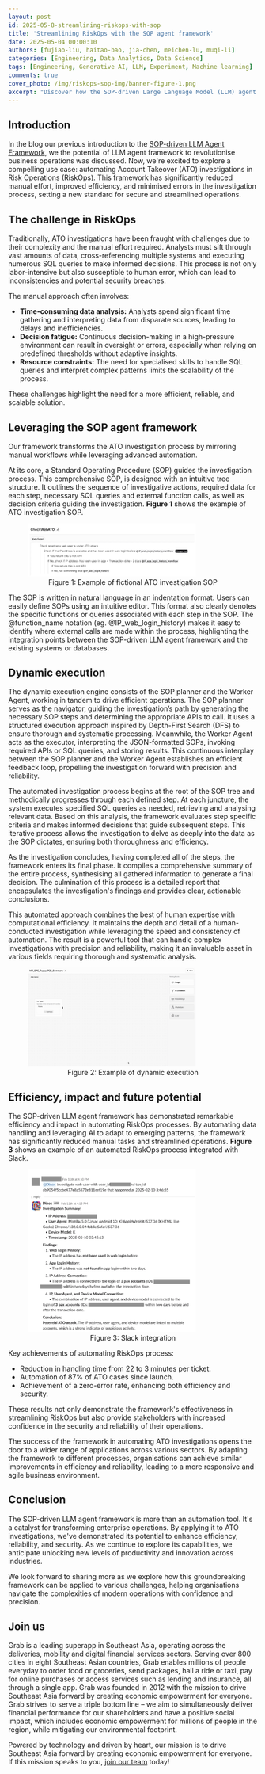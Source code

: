 ```yaml
---
layout: post
id: 2025-05-8-streamlining-riskops-with-sop
title: 'Streamlining RiskOps with the SOP agent framework'
date: 2025-05-04 00:00:10
authors: [fujiao-liu, haitao-bao, jia-chen, meichen-lu, muqi-li] 
categories: [Engineering, Data Analytics, Data Science]
tags: [Engineering, Generative AI, LLM, Experiment, Machine learning]
comments: true
cover_photo: /img/riskops-sop-img/banner-figure-1.png
excerpt: "Discover how the SOP-driven Large Language Model (LLM) agent framework is revolutionising Risk Operations (RiskOps) by automating Account Takeover (ATO) investigations. Explore the potential of this transformative tool to unlock unprecedented levels of productivity and innovation across industries."
---
```


## Introduction

In the blog our previous introduction to the [SOP-driven LLM Agent Framework](https://engineering.grab.com/introducing-the-sop-drive-llm-agent-framework), we the potential of LLM agent framework to revolutionise business operations was discussed. Now, we're excited to explore a compelling use case: automating Account Takeover (ATO) investigations in Risk Operations (RiskOps). This framework has significantly reduced manual effort, improved efficiency, and minimised errors in the investigation process, setting a new standard for secure and streamlined operations.

## The challenge in RiskOps

Traditionally, ATO investigations have been fraught with challenges due to their complexity and the manual effort required. Analysts must sift through vast amounts of data, cross-referencing multiple systems and executing numerous SQL queries to make informed decisions. This process is not only labor-intensive but also susceptible to human error, which can lead to inconsistencies and potential security breaches.

The manual approach often involves:

* **Time-consuming data analysis:** Analysts spend significant time gathering and interpreting data from disparate sources, leading to delays and inefficiencies.  
* **Decision fatigue:** Continuous decision-making in a high-pressure environment can result in oversight or errors, especially when relying on predefined thresholds without adaptive insights.  
* **Resource constraints:** The need for specialised skills to handle SQL queries and interpret complex patterns limits the scalability of the process.

These challenges highlight the need for a more efficient, reliable, and scalable solution.

## Leveraging the SOP agent framework

Our framework transforms the ATO investigation process by mirroring manual workflows while leveraging advanced automation.

At its core, a Standard Operating Procedure (SOP) guides the investigation process. This comprehensive SOP, is designed with an intuitive tree structure. It outlines the sequence of investigative actions, required data for each step, necessary SQL queries and external function calls, as well as decision criteria guiding the investigation. **Figure 1** shows the example of ATO investigation SOP.


<div class="post-image-section"><figure>
  <img src="/img/riskops-sop-img/figure-1.png" alt="" style="width:80%"><figcaption align="middle"> Figure 1: Example of fictional ATO investigation SOP</figcaption>
  </figure>
</div>


The SOP is written in natural language in an indentation format. Users can easily define SOPs using an intuitive editor. This format also clearly denotes the specific functions or queries associated with each step in the SOP. The @function\_name notation (eg. @IP\_web\_login\_history) makes it easy to identify where external calls are made within the process, highlighting the integration points between the SOP-driven LLM agent framework and the existing systems or databases.

## Dynamic execution

The dynamic execution engine consists of the SOP planner and the Worker Agent, working in tandem to drive efficient operations. The SOP planner serves as the navigator, guiding the investigation’s path by generating the necessary SOP steps and determining the appropriate APIs to call. It uses a structured execution approach inspired by Depth-First Search (DFS) to ensure thorough and systematic processing. Meanwhile, the Worker Agent acts as the executor, interpreting the JSON-formatted SOPs, invoking required APIs or SQL queries, and storing results. This continuous interplay between the SOP planner and the Worker Agent establishes an efficient feedback loop, propelling the investigation forward with precision and reliability.

The automated investigation process begins at the root of the SOP tree and methodically progresses through each defined step. At each juncture, the system executes specified SQL queries as needed, retrieving and analysing relevant data. Based on this analysis, the framework evaluates step specific criteria and makes informed decisions that guide subsequent steps. This iterative process allows the investigation to delve as deeply into the data as the SOP dictates, ensuring both thoroughness and efficiency.

As the investigation concludes, having completed all of the steps, the framework enters its final phase. It compiles a comprehensive summary of the entire process, synthesising all gathered information to generate a final decision. The culmination of this process is a detailed report that encapsulates the investigation's findings and provides clear, actionable conclusions.

This automated approach combines the best of human expertise with computational efficiency. It maintains the depth and detail of a human-conducted investigation while leveraging the speed and consistency of automation. The result is a powerful tool that can handle complex investigations with precision and reliability, making it an invaluable asset in various fields requiring thorough and systematic analysis.


<div class="post-image-section"><figure>
  <img src="/img/riskops-sop-img/figure-2.gif" alt="" style="width:80%"><figcaption align="middle"> Figure 2: Example of dynamic execution</figcaption>
  </figure>
</div>


## Efficiency, impact and future potential

The SOP-driven LLM agent framework has demonstrated remarkable efficiency and impact in automating RiskOps processes. By automating data handling and leveraging AI to adapt to emerging patterns, the framework has significantly reduced manual tasks and streamlined operations. **Figure 3** shows an example of an automated RiskOps process integrated with Slack.  


<div class="post-image-section"><figure>
  <img src="/img/riskops-sop-img/figure-3.png" alt="" style="width:80%"><figcaption align="middle">Figure 3: Slack integration</figcaption>
  </figure>
</div>


Key achievements of automating RiskOps process:

* Reduction in handling time from 22 to 3 minutes per ticket.  
* Automation of 87% of ATO cases since launch.  
* Achievement of a zero-error rate, enhancing both efficiency and security.

These results not only demonstrate the framework's effectiveness in streamlining RiskOps but also provide stakeholders with increased confidence in the security and reliability of their operations.

The success of the framework in automating ATO investigations opens the door to a wider range of applications across various sectors. By adapting the framework to different processes, organisations can achieve similar improvements in efficiency and reliability, leading to a more responsive and agile business environment.

## Conclusion

The SOP-driven LLM agent framework is more than an automation tool. It's a catalyst for transforming enterprise operations. By applying it to ATO investigations, we've demonstrated its potential to enhance efficiency, reliability, and security. As we continue to explore its capabilities, we anticipate unlocking new levels of productivity and innovation across industries.

We look forward to sharing more as we explore how this groundbreaking framework can be applied to various challenges, helping organisations navigate the complexities of modern operations with confidence and precision.

## Join us

Grab is a leading superapp in Southeast Asia, operating across the deliveries, mobility and digital financial services sectors. Serving over 800 cities in eight Southeast Asian countries, Grab enables millions of people everyday to order food or groceries, send packages, hail a ride or taxi, pay for online purchases or access services such as lending and insurance, all through a single app. Grab was founded in 2012 with the mission to drive Southeast Asia forward by creating economic empowerment for everyone. Grab strives to serve a triple bottom line – we aim to simultaneously deliver financial performance for our shareholders and have a positive social impact, which includes economic empowerment for millions of people in the region, while mitigating our environmental footprint.

Powered by technology and driven by heart, our mission is to drive Southeast Asia forward by creating economic empowerment for everyone. If this mission speaks to you, [join our team](https://grab.careers/) today!
